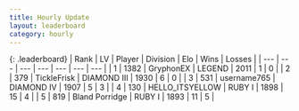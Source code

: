 ```yaml
---
title: Hourly Update
layout: leaderboard
category: hourly
---
```


{: .leaderboard}
| Rank | LV | Player | Division | Elo | Wins | Losses |
| --- | --- | --- | --- | --- | --- | --- |
| <span data-change="0">1</span> | 1382 | <span title="ID: 315148">GryphonEX</span> | LEGEND | <span data-change="0">2011</span> | <span data-change="0">1</span> | <span data-change="0">0</span> |
| <span data-change="1">2</span> | 379 | <span title="ID: 512212">TickleFrisk</span> | DIAMOND III | <span data-change="39">1930</span> | <span data-change="4">6</span> | <span data-change="0">0</span> |
| <span data-change="-1">3</span> | 531 | <span title="ID: 188640">username765</span> | DIAMOND IV | <span data-change="-2">1907</span> | <span data-change="1">5</span> | <span data-change="1">3</span> |
| <span data-change="26">4</span> | 130 | <span title="ID: 528147">HELLO_ITSYELLOW</span> | RUBY I | <span data-change="148">1898</span> | <span data-change="14">15</span> | <span data-change="3">4</span> |
| <span data-change="0">5</span> | 819 | <span title="ID: 466895">Bland Porridge</span> | RUBY I | <span data-change="27">1893</span> | <span data-change="3">11</span> | <span data-change="1">5</span> |